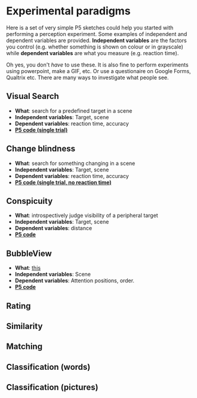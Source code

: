 # Experimental paradigms
Here is a set of very simple P5 sketches could help you started with performing a perception experiment. Some examples of independent and dependent variables are provided. **Independent variables** are the factors you control (e.g. whether something is shown on colour or in grayscale) while **dependent variables** are what you measure (e.g. reaction time). 

<!--Please check either check [Vision and Depiction (Draft)](https://homepage.tudelft.nl/w3s80/VisionAndDepiction.html#pf63) or search for the paradigm names if you want more info. -->

Oh yes, you don't _have_ to use these. It is also fine to perform experiments using powerpoint, make a GIF, etc. Or use a questionaire on Google Forms, Qualtrix etc. There are many ways to investigate what people see. 


## Visual Search
* **What**: search for a predefined target in a scene
* **Independent variables**: Target, scene
* **Dependent variables**: reaction time, accuracy
* [**P5 code (single trial)**](https://editor.p5js.org/maartenwijntjes/sketches/ICs67kdbA)

## Change blindness
* **What**: search for something changing in a scene
* **Independent variables**: Target, scene
* **Dependent variables**: reaction time, accuracy
* [**P5 code (single trial, no reaction time)**](https://editor.p5js.org/maartenwijntjes/sketches/GgLwmPwFo)

<!--
* [**Visual Search** (single trial)](https://editor.p5js.org/maartenwijntjes/sketches/ICs67kdbA)

* [**Change blindness** (single trial, no reaction time)](https://editor.p5js.org/maartenwijntjes/sketches/GgLwmPwFo)

* [**Conspicuity** ](https://editor.p5js.org/maartenwijntjes/sketches/cPBdpHIrD)

* [**BubbleView** ](https://editor.p5js.org/maartenwijntjes/sketches/Uq_K0yPI)
-->

## Conspicuity
* **What**: introspectively judge visibility of a peripheral target
* **Independent variables**: Target, scene
* **Dependent variables**: distance
* [**P5 code**](https://editor.p5js.org/maartenwijntjes/sketches/cPBdpHIrD)


## BubbleView
* **What**: [this](http://bubbleview.namwkim.org)
* **Independent variables**: Scene
* **Dependent variables**: Attention positions, order. 
* [**P5 code**](https://editor.p5js.org/maartenwijntjes/sketches/Uq_K0yPI)


## Rating

## Similarity

## Matching

## Classification (words)

## Classification (pictures)

